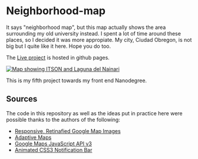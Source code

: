 # Neighborhood-map
<p>It says "neighborhood map", but this map actually shows the area surrounding my old university instead. I spent a lot of time around these places, so I decided it was more appropiate. My city, Ciudad Obregon, is not big but I quite like it here. Hope you do too.</p>
<p>The <a href="http://veritoleon.github.io/neighborhood-map/">Live project</a> is hosted in github pages.</p>
<a href="http://veritoleon.github.io/neighborhood-map/"><img src="http://maps.google.com/maps/api/staticmap?center=27.4950000,-109.969000&zoom=15&size=200x200" alt="Map showing ITSON and Laguna del Nainari"></a>
<p>This is my fifth project towards my front end Nanodegree.</p>

## Sources
The code in this repository as well as the ideas put in practice here were possible thanks to the authors of the following:
* <a href="http://webdesigntutsplus.s3.amazonaws.com/tuts/365_google_maps/demo/index.html">Responsive, Retinafied Google Map Images</a>
* <a href="http://bradfrost.com/blog/post/adaptive-maps/">Adaptive Maps</a>
* <a href="https://developers.google.com/maps/documentation/javascript/tutorial">Google Maps JavaScript API v3</a>
* <a href="http://martinivanov.net/2013/12/20/animated-css3-notification-bar/">Animated CSS3 Notification Bar</a>
